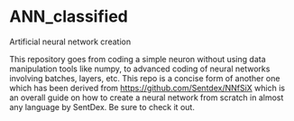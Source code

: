 # ANN_classified
Artificial neural network creation

This repository goes from coding a simple neuron without using data manipulation tools like numpy, to advanced coding of neural networks involving batches, layers, etc. This repo is a concise form of another one which has been derived from https://github.com/Sentdex/NNfSiX which is an overall guide on how to create a neural network from scratch in almost any language by SentDex. Be sure to check it out.
